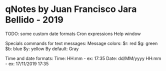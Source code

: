 qNotes by Juan Francisco Jara Bellido - 2019
=============================================

TODO: some custom date formats
      Cron expressions
      Help window
   
Specials commands for text messages:
  Message colors: 
      $r: red
      $g: green
      $b: blue
      $y: yellow
      By default: Gray
      
  Time and date formats:
       Time: HH:mm - ex: 17:35
       Date: dd/MM/yyyy HH:mm - ex: 17/11/2019 17:35

